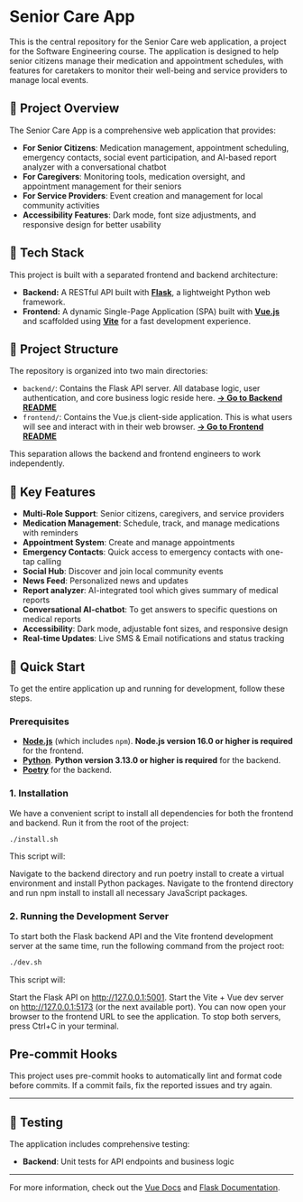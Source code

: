 # Senior Care App

This is the central repository for the Senior Care web application, a project for the Software Engineering course. The application is designed to help senior citizens manage their medication and appointment schedules, with features for caretakers to monitor their well-being and service providers to manage local events.

## 🎯 Project Overview

The Senior Care App is a comprehensive web application that provides:

- **For Senior Citizens**: Medication management, appointment scheduling, emergency contacts, social event participation, and AI-based report analyzer with a conversational chatbot
- **For Caregivers**: Monitoring tools, medication oversight, and appointment management for their seniors
- **For Service Providers**: Event creation and management for local community activities
- **Accessibility Features**: Dark mode, font size adjustments, and responsive design for better usability

## &#x1F680; Tech Stack

This project is built with a separated frontend and backend architecture:

- **Backend:** A RESTful API built with **[Flask](https://flask.palletsprojects.com/)**, a lightweight Python web framework.
- **Frontend:** A dynamic Single-Page Application (SPA) built with **[Vue.js](https://vuejs.org/)** and scaffolded using **[Vite](https://vitejs.dev/)** for a fast development experience.

## &#x1F4C1; Project Structure

The repository is organized into two main directories:

- `backend/`: Contains the Flask API server. All database logic, user authentication, and core business logic reside here. [**&#x2192; Go to Backend README**](./backend/README.md)
- `frontend/`: Contains the Vue.js client-side application. This is what users will see and interact with in their web browser. [**&#x2192; Go to Frontend README**](./frontend/README.md)

This separation allows the backend and frontend engineers to work independently.

## 🚀 Key Features

- **Multi-Role Support**: Senior citizens, caregivers, and service providers
- **Medication Management**: Schedule, track, and manage medications with reminders
- **Appointment System**: Create and manage appointments
- **Emergency Contacts**: Quick access to emergency contacts with one-tap calling
- **Social Hub**: Discover and join local community events
- **News Feed**: Personalized news and updates
- **Report analyzer**: AI-integrated tool which gives summary of medical reports
- **Conversational AI-chatbot**: To get answers to specific questions on medical reports
- **Accessibility**: Dark mode, adjustable font sizes, and responsive design
- **Real-time Updates**: Live SMS & Email notifications and status tracking

## &#x1F527; Quick Start

To get the entire application up and running for development, follow these steps.

### Prerequisites

- **[Node.js](https://nodejs.org/)** (which includes `npm`). **Node.js version 16.0 or higher is required** for the frontend.
- **[Python](https://www.python.org/)**. **Python version 3.13.0 or higher is required** for the backend.
- **[Poetry](https://python-poetry.org/)** for the backend.

### 1. Installation

We have a convenient script to install all dependencies for both the frontend and backend. Run it from the root of the project:

```bash
./install.sh
```

This script will:

Navigate to the backend directory and run poetry install to create a virtual environment and install Python packages. Navigate to the frontend directory and run npm install to install all necessary JavaScript packages.

### 2. Running the Development Server

To start both the Flask backend API and the Vite frontend development server at the same time, run the following command from the project root:

```bash
./dev.sh
```

This script will:

Start the Flask API on http://127.0.0.1:5001.
Start the Vite + Vue dev server on http://127.0.0.1:5173 (or the next available port).
You can now open your browser to the frontend URL to see the application. To stop both servers, press Ctrl+C in your terminal.

## Pre-commit Hooks

This project uses pre-commit hooks to automatically lint and format code before commits. If a commit fails, fix the reported issues and try again.

---

## 🧪 Testing

The application includes comprehensive testing:

- **Backend**: Unit tests for API endpoints and business logic

---

For more information, check out the [Vue Docs](https://vuejs.org/guide/scaling-up/tooling.html#ide-support) and [Flask Documentation](https://flask.palletsprojects.com/).
